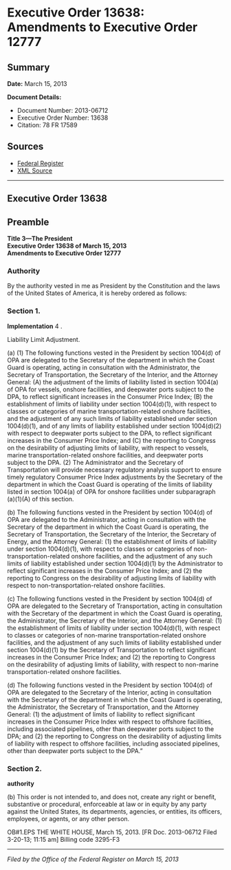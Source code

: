 # Executive Order 13638: Amendments to Executive Order 12777

## Summary

**Date:** March 15, 2013

**Document Details:**
- Document Number: 2013-06712
- Executive Order Number: 13638
- Citation: 78 FR 17589

## Sources
- [Federal Register](https://www.federalregister.gov/documents/2013/03/21/2013-06712/amendments-to-executive-order-12777)
- [XML Source](https://www.federalregister.gov/documents/full_text/xml/2013/03/21/2013-06712.xml)

---

## Executive Order 13638

## Preamble

**Title 3—The President**  
**Executive Order 13638 of March 15, 2013**  
**Amendments to Executive Order 12777**

### Authority

By the authority vested in me as President by the Constitution and the laws of the United States of America, it is hereby ordered as follows:
### Section 1.

**Implementation**
 4
.

Liability Limit Adjustment.

(a) (1) The following functions vested in the President by section 1004(d) of OPA are delegated to the Secretary of the department in which the Coast Guard is operating, acting in consultation with the Administrator, the Secretary of Transportation, the Secretary of the Interior, and the Attorney General:
(A) the adjustment of the limits of liability listed in section 1004(a) of OPA for vessels, onshore facilities, and deepwater ports subject to the DPA, to reflect significant increases in the Consumer Price Index;
(B) the establishment of limits of liability under section 1004(d)(1), with respect to classes or categories of marine transportation-related onshore facilities, and the adjustment of any such limits of liability established under section 1004(d)(1), and of any limits of liability established under section 1004(d)(2) with respect to deepwater ports subject to the DPA, to reflect significant increases in the Consumer Price Index; and
(C) the reporting to Congress on the desirability of adjusting limits of liability, with respect to vessels, marine transportation-related onshore facilities, and deepwater ports subject to the DPA.
    (2) The Administrator and the Secretary of Transportation will provide necessary regulatory analysis support to ensure timely regulatory Consumer Price Index adjustments by the Secretary of the department in which the Coast Guard is operating of the limits of liability listed in section 1004(a) of OPA for onshore facilities under subparagraph (a)(1)(A) of this section.

(b) The following functions vested in the President by section 1004(d) of OPA are delegated to the Administrator, acting in consultation with the Secretary of the department in which the Coast Guard is operating, the Secretary of Transportation, the Secretary of the Interior, the Secretary of Energy, and the Attorney General:
    (1) the establishment of limits of liability under section 1004(d)(1), with respect to classes or categories of non-transportation-related onshore facilities, and the adjustment of any such limits of liability established under section 1004(d)(1) by the Administrator to reflect significant increases in the Consumer Price Index; and
    (2) the reporting to Congress on the desirability of adjusting limits of liability with respect to non-transportation-related onshore facilities.

(c) The following functions vested in the President by section 1004(d) of OPA are delegated to the Secretary of Transportation, acting in consultation with the Secretary of the department in which the Coast Guard is operating, the Administrator, the Secretary of the Interior, and the Attorney General:
    (1) the establishment of limits of liability under section 1004(d)(1), with respect to classes or categories of non-marine transportation-related onshore 
facilities, and the adjustment of any such limits of liability established under section 1004(d)(1) by the Secretary of Transportation to reflect significant increases in the Consumer Price Index; and
    (2) the reporting to Congress on the desirability of adjusting limits of liability, with respect to non-marine transportation-related onshore facilities.

(d) The following functions vested in the President by section 1004(d) of OPA are delegated to the Secretary of the Interior, acting in consultation with the Secretary of the department in which the Coast Guard is operating, the Administrator, the Secretary of Transportation, and the Attorney General:
    (1) the adjustment of limits of liability to reflect significant increases in the Consumer Price Index with respect to offshore facilities, including associated pipelines, other than deepwater ports subject to the DPA; and
    (2) the reporting to Congress on the desirability of adjusting limits of liability with respect to offshore facilities, including associated pipelines, other than deepwater ports subject to the DPA.”
### Section 2.

**authority**

(b) This order is not intended to, and does not, create any right or benefit, substantive or procedural, enforceable at law or in equity by any party against the United States, its departments, agencies, or entities, its officers, employees, or agents, or any other person.

OB#1.EPS
THE WHITE HOUSE,
March 15, 2013.
[FR Doc. 2013-06712
Filed 3-20-13; 11:15 am]
Billing code 3295-F3

---

*Filed by the Office of the Federal Register on March 15, 2013*
